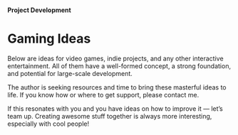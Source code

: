 #### Project Development

# Gaming Ideas

Below are ideas for video games, indie projects, and any other interactive entertainment. All of them have a well-formed concept, a strong foundation, and potential for large-scale development.

The author is seeking resources and time to bring these masterful ideas to life. If you know how or where to get support, please contact me.

If this resonates with you and you have ideas on how to improve it — let’s team up. Creating awesome stuff together is always more interesting, especially with cool people!